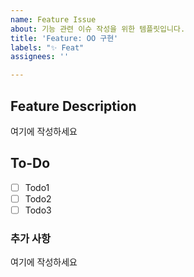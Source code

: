 ```yaml
---
name: Feature Issue
about: 기능 관련 이슈 작성을 위한 템플릿입니다.
title: 'Feature: OO 구현'
labels: "✨ Feat"
assignees: ''

---
```


<!-- 🔥 다음 양식으로 제목을 작성해주세요 : Feature: OO 구현 -->
<!-- "여기에 작성하세요" 는 지우고 작성하세요 🙏🏻 -->

## Feature Description
<!-- 새로운 기능에 관해서 간결하게 적어주세요 -->
여기에 작성하세요

## To-Do
<!-- 새로운 기능과 관련해서 한 일에 대해 적어주세요 -->
- [ ] Todo1
- [ ] Todo2
- [ ] Todo3

### 추가 사항
<!-- 새로운 기능에 대한 추가적인 정보를 알려주세요 -->
여기에 작성하세요
